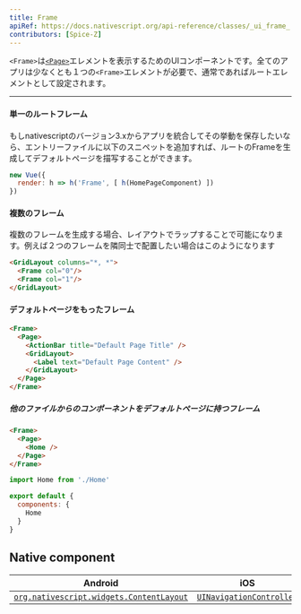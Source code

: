 ```yaml
---
title: Frame
apiRef: https://docs.nativescript.org/api-reference/classes/_ui_frame_.frame
contributors: [Spice-Z]
---
```


`<Frame>`は[`<Page>`](/en/docs/elements/components/page)エレメントを表示するためのUIコンポーネントです。全てのアプリは少なくとも１つの`<Frame>`エレメントが必要で、通常であればルートエレメントとして設定されます。

---

#### 単一のルートフレーム

もしnativescriptのバージョン3.xからアプリを統合してその挙動を保存したいなら、エントリーファイルに以下のスニペットを追加すれば、ルートのFrameを生成してデフォルトページを描写することができます。

```js
new Vue({
  render: h => h('Frame', [ h(HomePageComponent) ])
})
```

#### 複数のフレーム

複数のフレームを生成する場合、レイアウトでラップすることで可能になります。例えば２つのフレームを隣同士で配置したい場合はこのようになります

```html
<GridLayout columns="*, *">
  <Frame col="0"/>
  <Frame col="1"/>
</GridLayout>
```

#### デフォルトページをもったフレーム

```html
<Frame>
  <Page>
    <ActionBar title="Default Page Title" />
    <GridLayout>
      <Label text="Default Page Content" />
    </GridLayout>
  </Page>
</Frame>
```

##### 他のファイルからのコンポーネントをデフォルトページに持つフレーム

```html
<Frame>
  <Page>
    <Home />
  </Page>
</Frame>
```

```js
import Home from './Home'

export default {
  components: {
    Home
  }
}
```

## Native component

| Android | iOS |
|---------|-----|
| [`org.nativescript.widgets.ContentLayout`](https://github.com/NativeScript/tns-core-modules-widgets/blob/master/android/widgets/src/main/java/org/nativescript/widgets/ContentLayout.java) | [`UINavigationController`](https://developer.apple.com/documentation/uikit/uinavigationcontroller)
